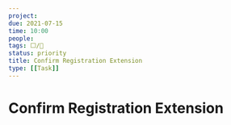 ```yaml
---
project:
due: 2021-07-15
time: 10:00
people:
tags: ⬜/🧨 
status: priority
title: Confirm Registration Extension
type: [[Task]]
---
```


# Confirm Registration Extension